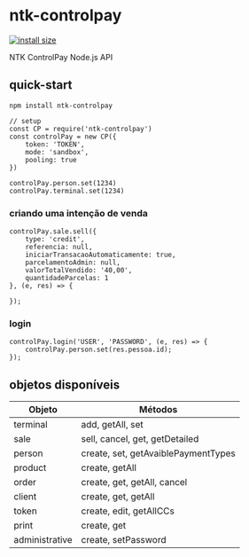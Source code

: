 # ntk-controlpay

[![install size](https://packagephobia.now.sh/badge?p=ntk-controlpay)](https://packagephobia.now.sh/result?p=ntk-controlpay)

NTK ControlPay Node.js API

## quick-start
```
npm install ntk-controlpay
```

```
// setup
const CP = require('ntk-controlpay')
const controlPay = new CP({
    token: 'TOKEN',
    mode: 'sandbox',
    pooling: true
})

controlPay.person.set(1234)
controlPay.terminal.set(1234)
```

### criando uma intenção de venda
```
controlPay.sale.sell({
    type: 'credit',
    referencia: null,
    iniciarTransacaoAutomaticamente: true,
    parcelamentoAdmin: null,
    valorTotalVendido: '40,00',
    quantidadeParcelas: 1
}, (e, res) => {
  
});
```

### login
```
controlPay.login('USER', 'PASSWORD', (e, res) => {
    controlPay.person.set(res.pessoa.id);
});
```

## objetos disponíveis
| Objeto | Métodos |
| ------ | -------------- |
| terminal | add, getAll, set |
| sale | sell, cancel, get, getDetailed |
| person | create, set, getAvaiblePaymentTypes |
| product | create, getAll |
| order | create, get, getAll, cancel |
| client | create, get, getAll |
| token | create, edit, getAllCCs |
| print | create, get |
| administrative | create, setPassword |
